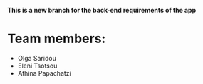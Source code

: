 <b>This is a new branch for the back-end requirements of the app</b>
<br>
<h1>Team members: </h1>
<ul>
<li>Olga Saridou</li>
<li>Eleni Tsotsou</li>
<li>Athina Papachatzi</li>
</ul>
